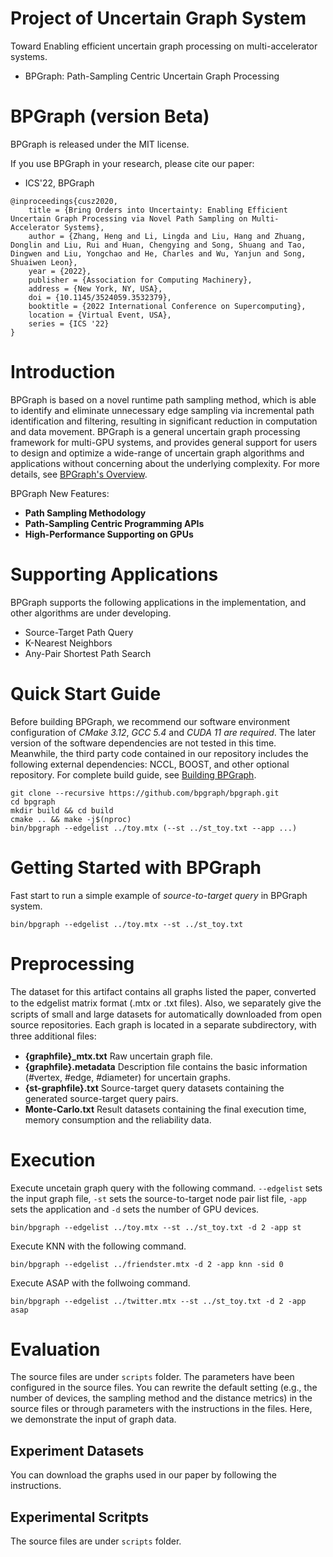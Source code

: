 # Project of Uncertain Graph System
Toward Enabling efficient uncertain graph processing on multi-accelerator systems.

- BPGraph: Path-Sampling Centric Uncertain Graph Processing

# BPGraph (version Beta)

BPGraph is released under the MIT license.

If you use BPGraph in your research, please cite our paper:

- ICS'22, BPGraph

```
@inproceedings{cusz2020,
    title = {Bring Orders into Uncertainty: Enabling Efficient Uncertain Graph Processing via Novel Path Sampling on Multi-Accelerator Systems},
    author = {Zhang, Heng and Li, Lingda and Liu, Hang and Zhuang, Donglin and Liu, Rui and Huan, Chengying and Song, Shuang and Tao, Dingwen and Liu, Yongchao and He, Charles and Wu, Yanjun and Song, Shuaiwen Leon},
    year = {2022},
    publisher = {Association for Computing Machinery},
    address = {New York, NY, USA},
    doi = {10.1145/3524059.3532379},
    booktitle = {2022 International Conference on Supercomputing},
    location = {Virtual Event, USA},
    series = {ICS '22}
}
```

# Introduction

BPGraph is based on a novel runtime path sampling method, which is able to identify and eliminate unnecessary edge sampling via incremental path identification and filtering, resulting in significant reduction in computation and data movement. BPGraph is a general uncertain graph processing framework for multi-GPU systems, and provides general support for users to design and optimize a wide-range of uncertain graph algorithms and applications without concerning about the underlying complexity. For more details, see [BPGraph's Overview]().

BPGraph New Features:

- **Path Sampling Methodology** 
- **Path-Sampling Centric Programming APIs**
- **High-Performance Supporting on GPUs**

# Supporting Applications
BPGraph supports the following applications in the implementation, and other algorithms are under developing.

- Source-Target Path Query
- K-Nearest Neighbors
- Any-Pair Shortest Path Search

# Quick Start Guide

Before building BPGraph, we recommend our software environment configuration of *CMake 3.12*, *GCC 5.4* and *CUDA 11 are required*. The later version of the software dependencies are not tested in this time. Meanwhile, the third party code contained in our repository includes the following external dependencies: NCCL, BOOST, and other optional repository. For complete build guide, see [Building BPGraph]().

```
git clone --recursive https://github.com/bpgraph/bpgraph.git
cd bpgraph
mkdir build && cd build
cmake .. && make -j$(nproc)
bin/bpgraph --edgelist ../toy.mtx (--st ../st_toy.txt --app ...)
```

# Getting Started with BPGraph

Fast start to run a simple example of *source-to-target query* in BPGraph system.

```
bin/bpgraph --edgelist ../toy.mtx --st ../st_toy.txt
```


# Preprocessing

The dataset for this artifact contains all graphs listed the paper, converted to the edgelist matrix format (.mtx or .txt ﬁles). Also, we separately give the scripts of small and large datasets for automatically downloaded from open source repositories. Each graph is located in a separate subdirectory, with three additional ﬁles:

- **{graphfile}_mtx.txt** Raw uncertain graph file.
- **{graphfile}.metadata** Description file contains the basic information (\#vertex, \#edge, \#diameter) for uncertain graphs. 
- **{st-graphfile}.txt** Source-target query datasets containing the generated source-target query pairs.
- **Monte-Carlo.txt** Result datasets containing the final execution time, memory consumption and the reliability data. 


# Execution

Execute uncetain graph query with the following command. ``--edgelist`` sets the input graph file, ``-st`` sets the source-to-target node pair list file, ``-app`` sets the application and ``-d`` sets the number of GPU devices.

```
bin/bpgraph --edgelist ../toy.mtx --st ../st_toy.txt -d 2 -app st
```

Execute KNN with the following command.

```
bin/bpgraph --edgelist ../friendster.mtx -d 2 -app knn -sid 0

```

Execute ASAP with the follwoing command. 

```
bin/bpgraph --edgelist ../twitter.mtx --st ../st_toy.txt -d 2 -app asap
```


# Evaluation

The source files are under ``scripts`` folder. The parameters have been configured in the source files. You can rewrite the default setting (e.g., the number of devices, the sampling method and the distance metrics) in the source files or through parameters with the instructions in the files. Here, we demonstrate the input of graph data.

## Experiment Datasets

You can download the graphs used in our paper by following the instructions.

## Experimental Scritpts

The source files are under ``scripts`` folder.
